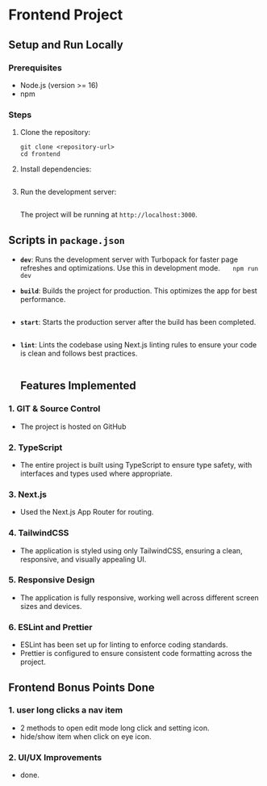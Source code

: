 # Frontend Project

## Setup and Run Locally

### Prerequisites

- Node.js (version >= 16)
- npm

### Steps

1. Clone the repository:

   ```
   git clone <repository-url>
   cd frontend
   ```

2. Install dependencies:

   ```npm install

   ```

3. Run the development server:

   ```npm run dev

   ```

   The project will be running at `http://localhost:3000`.

## Scripts in `package.json`

- **`dev`**: Runs the development server with Turbopack for faster page refreshes and optimizations. Use this in development mode.
  `   npm run dev`

- **`build`**: Builds the project for production. This optimizes the app for best performance.

  ```npm run build

  ```

- **`start`**: Starts the production server after the build has been completed.

  ```npm run start

  ```

- **`lint`**: Lints the codebase using Next.js linting rules to ensure your code is clean and follows best practices.

  ```npm run lint

  ```

  ## Features Implemented

### 1. **GIT & Source Control**

- The project is hosted on GitHub

### 2. **TypeScript**

- The entire project is built using TypeScript to ensure type safety, with interfaces and types used where appropriate.

### 3. **Next.js**

- Used the Next.js App Router for routing.

### 4. **TailwindCSS**

- The application is styled using only TailwindCSS, ensuring a clean, responsive, and visually appealing UI.

### 5. **Responsive Design**

- The application is fully responsive, working well across different screen sizes and devices.

### 6. **ESLint and Prettier**

- ESLint has been set up for linting to enforce coding standards.
- Prettier is configured to ensure consistent code formatting across the project.

## Frontend Bonus Points Done

### 1. **user long clicks a nav item**

- 2 methods to open edit mode long click and setting icon.
- hide/show item when click on eye icon.

### 2. **UI/UX Improvements**

- done.
